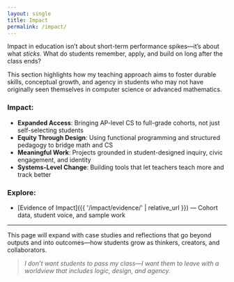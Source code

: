 ```yaml
---
layout: single
title: Impact
permalink: /impact/
---
```


Impact in education isn’t about short-term performance spikes—it’s about what *sticks*. What do students remember, apply, and build on long after the class ends?

This section highlights how my teaching approach aims to foster durable skills, conceptual growth, and agency in students who may not have originally seen themselves in computer science or advanced mathematics.

### Impact:
- **Expanded Access**: Bringing AP-level CS to full-grade cohorts, not just self-selecting students
- **Equity Through Design**: Using functional programming and structured pedagogy to bridge math and CS
- **Meaningful Work**: Projects grounded in student-designed inquiry, civic engagement, and identity
- **Systems-Level Change**: Building tools that let teachers teach more and track better

### Explore:
- [Evidence of Impact]({{ '/impact/evidence/' | relative_url }}) — Cohort data, student voice, and sample work

---

This page will expand with case studies and reflections that go beyond outputs and into outcomes—how students grow as thinkers, creators, and collaborators.

> _I don’t want students to pass my class—I want them to leave with a worldview that includes logic, design, and agency._
